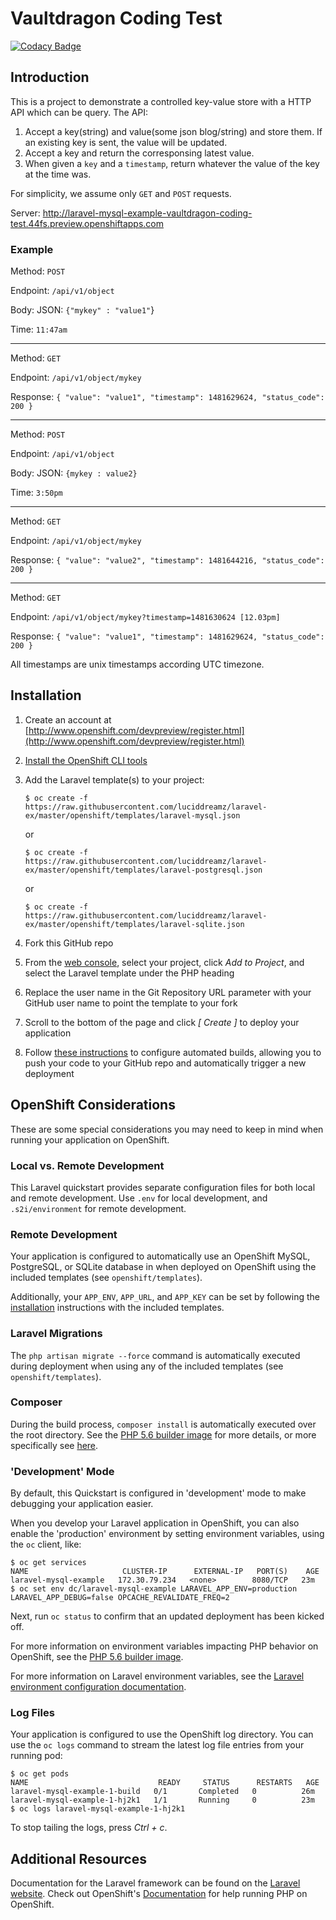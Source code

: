 # Vaultdragon Coding Test
[![Codacy Badge](https://api.codacy.com/project/badge/Grade/e9cd6601ec484bae977b4b18256138b8)](https://www.codacy.com/app/weikangchia/VaultdragonCodingTest?utm_source=github.com&amp;utm_medium=referral&amp;utm_content=weikangchia/VaultdragonCodingTest&amp;utm_campaign=Badge_Grade)

## Introduction ##
This is a project to demonstrate a controlled key-value store with a HTTP API which can be query. The API:

1. Accept a key(string) and value(some json blog/string) and store them. If an existing key is sent, the value will be updated.
2. Accept a key and return the corresponsing latest value.
3. When given a `key` and a `timestamp`, return whatever the value of the key at the time was.

For simplicity, we assume only `GET` and `POST` requests.

Server: http://laravel-mysql-example-vaultdragon-coding-test.44fs.preview.openshiftapps.com

### Example ###
Method: `POST`  

Endpoint: `/api/v1/object`  

Body: JSON: `{"mykey" : "value1"`}  

Time: `11:47am`

---

Method: `GET`

Endpoint: `/api/v1/object/mykey`

Response: `{
  "value": "value1",
  "timestamp": 1481629624,
  "status_code": 200
}`

------

Method: `POST`

Endpoint: `/api/v1/object`

Body: JSON: `{mykey : value2}`

Time: `3:50pm`

------

Method: `GET`  

Endpoint: `/api/v1/object/mykey`

Response: `{
  "value": "value2",
  "timestamp": 1481644216,
  "status_code": 200
}`

------

Method: `GET`  

Endpoint: `/api/v1/object/mykey?timestamp=1481630624 [12.03pm]`

Response: `{
  "value": "value1",
  "timestamp": 1481629624,
  "status_code": 200
}`


All timestamps are unix timestamps according UTC timezone.

## Installation ##

1. Create an account at [http://www.openshift.com/devpreview/register.html](http://www.openshift.com/devpreview/register.html)

2. [Install the OpenShift CLI tools](https://docs.openshift.com/online/getting_started/beyond_the_basics.html#btb-installing-the-openshift-cli)

3. Add the Laravel template(s) to your project:

    ```
    $ oc create -f https://raw.githubusercontent.com/luciddreamz/laravel-ex/master/openshift/templates/laravel-mysql.json
    ```
    or

    ```
    $ oc create -f https://raw.githubusercontent.com/luciddreamz/laravel-ex/master/openshift/templates/laravel-postgresql.json
    ```
    or

    ```
    $ oc create -f https://raw.githubusercontent.com/luciddreamz/laravel-ex/master/openshift/templates/laravel-sqlite.json
    ```

4. Fork this GitHub repo

5. From the [web console](https://console.preview.openshift.com/console/), select your project, click *Add to Project*, and select the Laravel template under the PHP heading

6. Replace the user name in the Git Repository URL parameter with your GitHub user name to point the template to your fork

7. Scroll to the bottom of the page and click *[ Create ]* to deploy your application

8. Follow [these instructions](https://docs.openshift.com/online/getting_started/basic_walkthrough.html#bw-configuring-automated-builds) to configure automated builds, allowing you to push your code to your GitHub repo and automatically trigger a new deployment

## OpenShift Considerations ##
These are some special considerations you may need to keep in mind when running your application on OpenShift.

### Local vs. Remote Development ###
This Laravel quickstart provides separate configuration files for both local and remote development. Use `.env` for local development, and `.s2i/environment` for remote development.

### Remote Development ###
Your application is configured to automatically use an OpenShift MySQL, PostgreSQL, or SQLite database in when deployed on OpenShift using the included templates (see `openshift/templates`).

Additionally, your `APP_ENV`, `APP_URL`, and `APP_KEY` can be set by following the [installation](#installation) instructions with the included templates.

### Laravel Migrations ###
The `php artisan migrate --force` command is automatically executed during deployment when using any of the included templates (see `openshift/templates`).

### Composer ###
During the build process, `composer install` is automatically executed over the root directory. See the [PHP 5.6 builder image](https://github.com/sclorg/s2i-php-container/tree/master/5.6) for more details, or more specifically see [here](https://github.com/sclorg/s2i-php-container/blob/master/5.6/s2i/bin/assemble#L9-L26).

### 'Development' Mode ###
By default, this Quickstart is configured in 'development' mode to make debugging your application easier.

When you develop your Laravel application in OpenShift, you can also enable the 'production' environment by setting environment variables, using the `oc` client, like:

```
$ oc get services
NAME                     CLUSTER-IP      EXTERNAL-IP   PORT(S)    AGE
laravel-mysql-example   172.30.79.234   <none>        8080/TCP   23m
$ oc set env dc/laravel-mysql-example LARAVEL_APP_ENV=production LARAVEL_APP_DEBUG=false OPCACHE_REVALIDATE_FREQ=2
```

Next, run `oc status` to confirm that an updated deployment has been kicked off.

For more information on environment variables impacting PHP behavior on OpenShift, see the [PHP 5.6 builder image](https://github.com/sclorg/s2i-php-container/tree/master/5.6#environment-variables).

For more information on Laravel environment variables, see the [Laravel environment configuration documentation](https://laravel.com/docs/5.2/configuration#environment-configuration).

### Log Files ###
Your application is configured to use the OpenShift log directory. You can use the `oc logs` command to stream the latest log file entries from your running pod:

```
$ oc get pods
NAME                             READY     STATUS      RESTARTS   AGE
laravel-mysql-example-1-build   0/1       Completed   0          26m
laravel-mysql-example-1-hj2k1   1/1       Running     0          23m
$ oc logs laravel-mysql-example-1-hj2k1
```

To stop tailing the logs, press *Ctrl + c*.

## Additional Resources ##
Documentation for the Laravel framework can be found on the [Laravel website](http://laravel.com/docs). Check out OpenShift's [Documentation](https://docs.openshift.com/online/using_images/s2i_images/php.html) for help running PHP on OpenShift.
